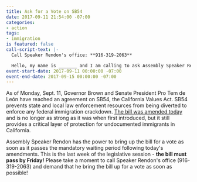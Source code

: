 ```yaml
---
title: Ask for a Vote on SB54
date: 2017-09-11 21:54:00 -07:00
categories:
- action
tags:
- immigration
is featured: false
call-script-text: |-
  Call Speaker Rendon's office: **916-319-2063**

  Hello, my name is _______ and I am calling to ask Assembly Speaker Rendon to put SB 54, the California Values Act, up for a vote immediately. California must lead and protect our immigrant communities against increasing attacks from Trump’s deportation machine, whether it’s the pardon of racist Sheriff Joe Arpaio or canceling DACA. Can we count with Speaker Rendon's leadership on SB 54?
event-start-date: 2017-09-11 00:00:00 -07:00
event-end-date: 2017-09-15 00:00:00 -07:00
---
```


As of Monday, Sept. 11, Governor Brown and Senate President Pro Tem de León have reached an agreement on SB54, the California Values Act. SB54 prevents state and local law enforcement resources from being diverted to enforce any federal immigration crackdown. [The bill was amended today](http://www.mercurynews.com/2017/09/11/last-minute-changes-narrow-california-sanctuary-state-immigration-bill/) and is no longer as strong as it was when first introduced, but it still provides a critical layer of protection for undocumented immigrants in California.

Assembly Speaker Rendon has the power to bring up the bill for a vote as soon as it passes the mandatory waiting period following today's amendments. This is the last week of the legislative session - **the bill must pass by Friday!** Please take a moment to call Speaker Rendon's office (916-319-2063) and demand that he bring the bill up for a vote as soon as possible! 
